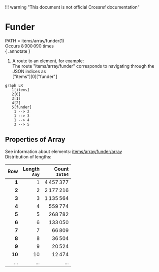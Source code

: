 !!! warning "This document is not official Crossref documentation"
# Funder
PATH = items/array/funder(1)  
Occurs 8 900 090 times  
{ .annotate }

1. A route to an element, for example:  
   The route "items/array/funder" corresponds to navigating through the JSON indices as  
   ["items"][0]["funder"]  

```mermaid
graph LR
   1[items]
   2[0]
   3[1]
   4[2]
   5[funder]
    1 --> 2
    1 --> 3
    1 --> 4
    3 --> 5
```


## Properties of Array
See information about elements: [items/array/funder/array](array/index.md)  
Distribution of lengths:  

| **Row** | **Length**<br>`Any` | **Count**<br>`Int64` |
|--------:|--------------------:|---------------------:|
| **1**   | 1                   | 4 457 377            |
| **2**   | 2                   | 2 177 216            |
| **3**   | 3                   | 1 135 564            |
| **4**   | 4                   | 559 774              |
| **5**   | 5                   | 268 782              |
| **6**   | 6                   | 133 050              |
| **7**   | 7                   | 66 809               |
| **8**   | 8                   | 36 504               |
| **9**   | 9                   | 20 524               |
| **10**  | 10                  | 12 474               |
| ... | ... | ... |

